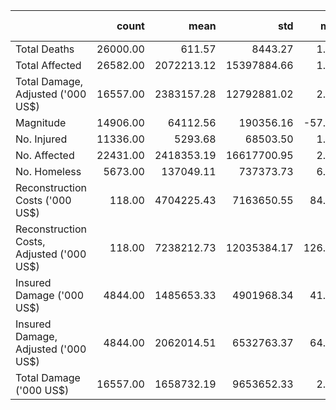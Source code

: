 |                                           |    count |       mean |         std |    min |       25% |       50% |         75% |          max |   Percent Missing |
|:------------------------------------------|---------:|-----------:|------------:|-------:|----------:|----------:|------------:|-------------:|------------------:|
| Total Deaths                              | 26000.00 |     611.57 |     8443.27 |   1.00 |      8.00 |     24.00 |       76.00 |    300000.00 |             34.92 |
| Total Affected                            | 26582.00 | 2072213.12 | 15397884.66 |   1.00 |   3000.00 |  32505.00 |   300013.00 | 330000000.00 |             33.47 |
| Total Damage, Adjusted ('000 US$)         | 16557.00 | 2383157.28 | 12792881.02 |   2.00 |  27282.00 | 200553.00 |   988020.00 | 273218373.00 |             58.56 |
| Magnitude                                 | 14906.00 |   64112.56 |   190356.16 | -57.00 |     60.00 |    260.00 |    40040.00 |   2857000.00 |             62.69 |
| No. Injured                               | 11336.00 |    5293.68 |    68503.50 |   1.00 |     18.00 |     72.00 |      284.00 |   1800000.00 |             71.63 |
| No. Affected                              | 22431.00 | 2418353.19 | 16617700.95 |   2.00 |   5791.00 |  50000.00 |   400954.00 | 330000000.00 |             43.86 |
| No. Homeless                              |  5673.00 |  137049.11 |   737373.73 |   6.00 |   1700.00 |   9000.00 |    45000.00 |  15850000.00 |             85.80 |
| Reconstruction Costs ('000 US$)           |   118.00 | 4704225.43 |  7163650.55 |  84.00 |  14000.00 | 538000.00 | 10000000.00 |  25000000.00 |             99.70 |
| Reconstruction Costs, Adjusted ('000 US$) |   118.00 | 7238212.73 | 12035384.17 | 126.00 |  26122.00 | 731289.00 | 13592729.00 |  43922383.00 |             99.70 |
| Insured Damage ('000 US$)                 |  4844.00 | 1485653.33 |  4901968.34 |  41.00 |  85000.00 | 240500.00 |   813000.00 |  60000000.00 |             87.88 |
| Insured Damage, Adjusted ('000 US$)       |  4844.00 | 2062014.51 |  6532763.37 |  64.00 | 134211.00 | 387349.00 |  1326456.00 |  89913156.00 |             87.88 |
| Total Damage ('000 US$)                   | 16557.00 | 1658732.19 |  9653652.33 |   2.00 |  16000.00 | 113878.00 |   603000.00 | 210000000.00 |             58.56 |